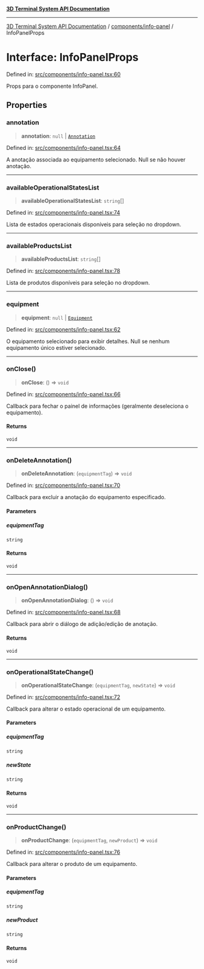 [**3D Terminal System API Documentation**](../../../README.md)

***

[3D Terminal System API Documentation](../../../README.md) / [components/info-panel](../README.md) / InfoPanelProps

# Interface: InfoPanelProps

Defined in: [src/components/info-panel.tsx:60](https://github.com/Dicommunitas/ThreeJS_Terminal_3D/blob/99674efc74a324fa412d902012012a3688e22f0e/src/components/info-panel.tsx#L60)

Props para o componente InfoPanel.

## Properties

### annotation

> **annotation**: `null` \| [`Annotation`](../../../lib/types/interfaces/Annotation.md)

Defined in: [src/components/info-panel.tsx:64](https://github.com/Dicommunitas/ThreeJS_Terminal_3D/blob/99674efc74a324fa412d902012012a3688e22f0e/src/components/info-panel.tsx#L64)

A anotação associada ao equipamento selecionado. Null se não houver anotação.

***

### availableOperationalStatesList

> **availableOperationalStatesList**: `string`[]

Defined in: [src/components/info-panel.tsx:74](https://github.com/Dicommunitas/ThreeJS_Terminal_3D/blob/99674efc74a324fa412d902012012a3688e22f0e/src/components/info-panel.tsx#L74)

Lista de estados operacionais disponíveis para seleção no dropdown.

***

### availableProductsList

> **availableProductsList**: `string`[]

Defined in: [src/components/info-panel.tsx:78](https://github.com/Dicommunitas/ThreeJS_Terminal_3D/blob/99674efc74a324fa412d902012012a3688e22f0e/src/components/info-panel.tsx#L78)

Lista de produtos disponíveis para seleção no dropdown.

***

### equipment

> **equipment**: `null` \| [`Equipment`](../../../lib/types/interfaces/Equipment.md)

Defined in: [src/components/info-panel.tsx:62](https://github.com/Dicommunitas/ThreeJS_Terminal_3D/blob/99674efc74a324fa412d902012012a3688e22f0e/src/components/info-panel.tsx#L62)

O equipamento selecionado para exibir detalhes. Null se nenhum equipamento único estiver selecionado.

***

### onClose()

> **onClose**: () => `void`

Defined in: [src/components/info-panel.tsx:66](https://github.com/Dicommunitas/ThreeJS_Terminal_3D/blob/99674efc74a324fa412d902012012a3688e22f0e/src/components/info-panel.tsx#L66)

Callback para fechar o painel de informações (geralmente deseleciona o equipamento).

#### Returns

`void`

***

### onDeleteAnnotation()

> **onDeleteAnnotation**: (`equipmentTag`) => `void`

Defined in: [src/components/info-panel.tsx:70](https://github.com/Dicommunitas/ThreeJS_Terminal_3D/blob/99674efc74a324fa412d902012012a3688e22f0e/src/components/info-panel.tsx#L70)

Callback para excluir a anotação do equipamento especificado.

#### Parameters

##### equipmentTag

`string`

#### Returns

`void`

***

### onOpenAnnotationDialog()

> **onOpenAnnotationDialog**: () => `void`

Defined in: [src/components/info-panel.tsx:68](https://github.com/Dicommunitas/ThreeJS_Terminal_3D/blob/99674efc74a324fa412d902012012a3688e22f0e/src/components/info-panel.tsx#L68)

Callback para abrir o diálogo de adição/edição de anotação.

#### Returns

`void`

***

### onOperationalStateChange()

> **onOperationalStateChange**: (`equipmentTag`, `newState`) => `void`

Defined in: [src/components/info-panel.tsx:72](https://github.com/Dicommunitas/ThreeJS_Terminal_3D/blob/99674efc74a324fa412d902012012a3688e22f0e/src/components/info-panel.tsx#L72)

Callback para alterar o estado operacional de um equipamento.

#### Parameters

##### equipmentTag

`string`

##### newState

`string`

#### Returns

`void`

***

### onProductChange()

> **onProductChange**: (`equipmentTag`, `newProduct`) => `void`

Defined in: [src/components/info-panel.tsx:76](https://github.com/Dicommunitas/ThreeJS_Terminal_3D/blob/99674efc74a324fa412d902012012a3688e22f0e/src/components/info-panel.tsx#L76)

Callback para alterar o produto de um equipamento.

#### Parameters

##### equipmentTag

`string`

##### newProduct

`string`

#### Returns

`void`

